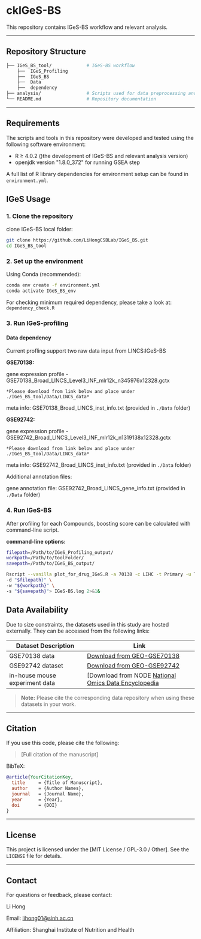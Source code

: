 # ckIGeS-BS

This repository contains IGeS-BS workflow and relevant analysis.

---

## Repository Structure

```bash
├── IGeS_BS_tool/             # IGeS-BS workflow
	├──  IGeS_Profiling   
	├──  IGeS_BS
	├──  Data	  
	├──  dependency
├── analysis/                 # Scripts used for data preprocessing and constructing IGeS-BS and result analysis
└── README.md                 # Repository documentation
```

---

## Requirements

The scripts and tools in this repository were developed and tested using the following software environment:

* R ≥ 4.0.2 ()the development of IGeS-BS and relevant analysis version)
* openjdk version "1.8.0_372" for running GSEA step

A full list of R library dependencies for environment setup can be found in `environment.yml`.

## IGeS Usage

### 1. Clone the repository

clone IGeS-BS local folder:

```bash
git clone https://github.com/LiHongCSBLab/IGeS_BS.git
cd IGeS_BS_tool
```

### 2. Set up the environment

Using Conda (recommended):

```bash
conda env create -f environment.yml
conda activate IGeS_BS_env
```

For checking minimum required dependency, please take a look at: `dependency_check.R`

### 3. Run IGeS-profiling

#### Data dependency

Current profling support two raw data input from LINCS:IGeS-BS

**GSE70138:**

gene expression profile - GSE70138_Broad_LINCS_Level3_INF_mlr12k_n345976x12328.gctx

    *Please download from link below and place under ./IGeS_BS_tool/Data/LINCS_data*

meta info: GSE70138_Broad_LINCS_inst_info.txt (provided in `./Data` folder)

**GSE92742:**

gene expression profile - GSE92742_Broad_LINCS_Level3_INF_mlr12k_n1319138x12328.gctx

    *Please download from link below and place under ./IGeS_BS_tool/Data/LINCS_data*

meta info: GSE92742_Broad_LINCS_inst_info.txt (provided in `./Data` folder)

Additional annotation files:

gene annotation file: GSE92742_Broad_LINCS_gene_info.txt (provided in `./Data` folder)

### 4. Run IGeS-BS

After profiling for each Compounds, boosting score can be calculated with command-line script.

**command-line options:**

```bash
filepath=/Path/to/IGeS_Profiling_output/
workpath=/Path/to/toolFolder/
savepath=/Path/to/IGeS_BS_output/

Rscript --vanilla plot_for_drug_IGeS.R -a 70138 -c LIHC -t Primary -u TUMERIC -f FALSE \
-d "$filepath}" \
-w "${workpath}" \
-s "${savepath}"> IGeS-BS.log 2>&1&

```

## Data Availability

Due to size constraints, the datasets used in this study are hosted externally. They can be accessed from the following links:

| Dataset Description             | Link                                                                                   |
| ------------------------------- | -------------------------------------------------------------------------------------- |
| GSE70138 data                   | [Download from GEO-GSE70138](https://www.ncbi.nlm.nih.gov/geo/query/acc.cgi?acc=GSE70138) |
| GSE92742 dataset                | [Download from GEO-GSE92742](https://www.ncbi.nlm.nih.gov/geo/query/acc.cgi?acc=GSE92742) |
| in-house mouse experiment data | [Download from NODE [National Omics Data Encyclopedia](https://www.biosino.org/node/project/detail/OEP0000602) |

> **Note:** Please cite the corresponding data repository when using these datasets in your work.

---

## Citation

If you use this code, please cite the following:

> [Full citation of the manuscript]

BibTeX:

```bibtex
@article{YourCitationKey,
  title     = {Title of Manuscript},
  author    = {Author Names},
  journal   = {Journal Name},
  year      = {Year},
  doi       = {DOI}
}
```

---

## License

This project is licensed under the [MIT License / GPL-3.0 / Other]. See the `LICENSE` file for details.

---

## Contact

For questions or feedback, please contact:

Li Hong

Email: lihong01@sinh.ac.cn

Affiliation: Shanghai Institute of Nutrition and Health
